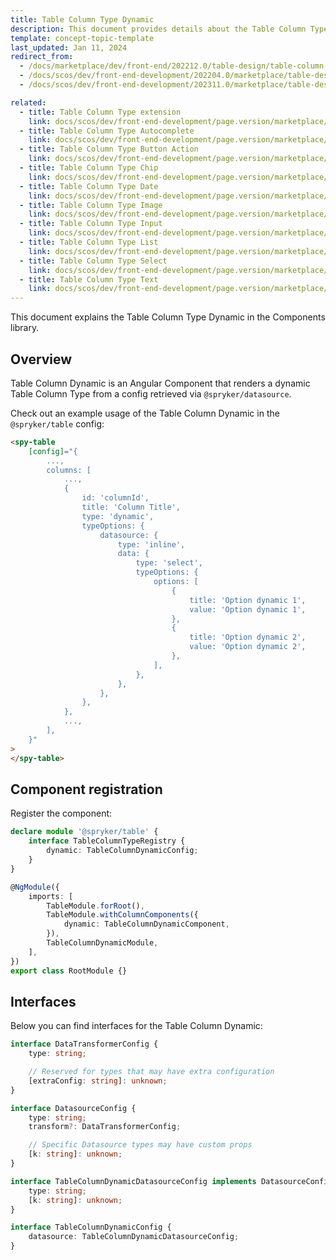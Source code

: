```yaml
---
title: Table Column Type Dynamic
description: This document provides details about the Table Column Type Dynamic in the Components Library.
template: concept-topic-template
last_updated: Jan 11, 2024
redirect_from:
  - /docs/marketplace/dev/front-end/202212.0/table-design/table-column-types/table-column-type-dynamic.html
  - /docs/scos/dev/front-end-development/202204.0/marketplace/table-design/table-column-type-extension/table-column-type-dynamic.html
  - /docs/scos/dev/front-end-development/202311.0/marketplace/table-design/table-column-type-extension/table-column-type-dynamic.html

related:
  - title: Table Column Type extension
    link: docs/scos/dev/front-end-development/page.version/marketplace/table-design/table-column-type-extension/table-column-type-extension.html
  - title: Table Column Type Autocomplete
    link: docs/scos/dev/front-end-development/page.version/marketplace/table-design/table-column-type-extension/table-column-type-autocomplete.html
  - title: Table Column Type Button Action
    link: docs/scos/dev/front-end-development/page.version/marketplace/table-design/table-column-type-extension/table-column-type-button-action.html
  - title: Table Column Type Chip
    link: docs/scos/dev/front-end-development/page.version/marketplace/table-design/table-column-type-extension/table-column-type-chip.html
  - title: Table Column Type Date
    link: docs/scos/dev/front-end-development/page.version/marketplace/table-design/table-column-type-extension/table-column-type-date.html
  - title: Table Column Type Image
    link: docs/scos/dev/front-end-development/page.version/marketplace/table-design/table-column-type-extension/table-column-type-image.html
  - title: Table Column Type Input
    link: docs/scos/dev/front-end-development/page.version/marketplace/table-design/table-column-type-extension/table-column-type-input.html
  - title: Table Column Type List
    link: docs/scos/dev/front-end-development/page.version/marketplace/table-design/table-column-type-extension/table-column-type-list.html
  - title: Table Column Type Select
    link: docs/scos/dev/front-end-development/page.version/marketplace/table-design/table-column-type-extension/table-column-type-select.html
  - title: Table Column Type Text
    link: docs/scos/dev/front-end-development/page.version/marketplace/table-design/table-column-type-extension/table-column-type-text.html
---
```


This document explains the Table Column Type Dynamic in the Components library.

## Overview

Table Column Dynamic is an Angular Component that renders a dynamic Table Column Type from a config retrieved via `@spryker/datasource`.

Check out an example usage of the Table Column Dynamic in the `@spryker/table` config:

```html
<spy-table
    [config]="{
        ...,
        columns: [
            ...,
            {
                id: 'columnId',
                title: 'Column Title',
                type: 'dynamic',
                typeOptions: {
                    datasource: {
                        type: 'inline',
                        data: {
                            type: 'select',
                            typeOptions: {
                                options: [
                                    {
                                        title: 'Option dynamic 1',
                                        value: 'Option dynamic 1',
                                    },
                                    {
                                        title: 'Option dynamic 2',
                                        value: 'Option dynamic 2',
                                    },
                                ],
                            },
                        },
                    },
                },
            },
            ...,
        ],
    }"
>
</spy-table>
```

## Component registration

Register the component:

```ts
declare module '@spryker/table' {
    interface TableColumnTypeRegistry {
        dynamic: TableColumnDynamicConfig;
    }
}

@NgModule({
    imports: [
        TableModule.forRoot(),
        TableModule.withColumnComponents({
            dynamic: TableColumnDynamicComponent,
        }),
        TableColumnDynamicModule,
    ],
})
export class RootModule {}
```

## Interfaces

Below you can find interfaces for the Table Column Dynamic:

```ts
interface DataTransformerConfig {
    type: string;

    // Reserved for types that may have extra configuration
    [extraConfig: string]: unknown;
}

interface DatasourceConfig {
    type: string;
    transform?: DataTransformerConfig;

    // Specific Datasource types may have custom props
    [k: string]: unknown;
}

interface TableColumnDynamicDatasourceConfig implements DatasourceConfig {
    type: string;
    [k: string]: unknown;
}

interface TableColumnDynamicConfig {
    datasource: TableColumnDynamicDatasourceConfig;
}
```
